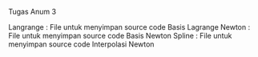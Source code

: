Tugas Anum 3

Langrange 	: File untuk menyimpan source code Basis Lagrange
Newton		: File untuk menyimpan source code Basis Newton
Spline 		: File untuk menyimpan source code Interpolasi Newton